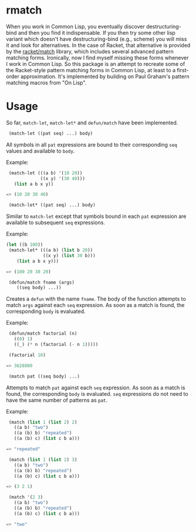 # rmatch

When you work in Common Lisp, you eventually discover
destructuring-bind and then you find it indispensable. If you then try
some other lisp variant which doesn't have destructuring-bind (e.g.,
scheme) you will miss it and look for alternatives. In the case of
Racket, that alternative is provided by the
[racket/match](https://docs.racket-lang.org/reference/match.html)
library, which includes several advanced pattern matching
forms. Ironically, now I find myself missing these forms whenever I
work in Common Lisp. So this package is an attempt to recreate some of
the Racket-style pattern matching forms in Common Lisp, at least to a
first-order approximation. It's implemented by building on Paul
Graham's pattern matching macros from "On Lisp".

# Usage

So far, `match-let`, `match-let*` and `defun/match` have been implemented.

~~~lisp
 (match-let ((pat seq) ...) body)
~~~

 All symbols in all `pat` expressions are bound to their corresponding `seq` values and available to `body`.

Example:

~~~lisp
 (match-let (((a b) '(10 20))
             ((x y) '(30 40)))
   (list a b x y))

=> (10 20 30 40)
~~~

~~~lisp
 (match-let* ((pat seq) ...) body)
~~~

Similar to `match-let` except that symbols bound in each `pat` expression are available to subsequent `seq` expressions.

Example:

~~~lisp
(let ((b 100))
 (match-let* (((a b) (list b 20))
              ((x y) (list 30 b)))
    (list a b x y)))

=> (100 20 30 20)
~~~

~~~lisp
 (defun/match fname (args)
    ((seq body) ...))
~~~

Creates a `defun` with the name `fname`. The body of the function
attempts to match `args` against each `seq` expression. As soon as a
match is found, the corresponding `body` is evaluated.

Example:

~~~lisp
 (defun/match factorial (n)
   ((0) 1)
   ((_) (* n (factorial (- n 1)))))

 (factorial 10)

=> 3628800
~~~

~~~lisp
 (match pat ((seq body) ...)
~~~

Attempts to match `pat` against each `seq` expression. As soon as a match
is found, the corresponding `body` is evaluated. `seq` expressions do not need
to have the same number of patterns as `pat`.

Example:

~~~lisp
 (match (list 1 (list 2) 2)
   ((a b) "two")
   ((a (b) b) "repeated")
   ((a (b) c) (list c b a)))

=> "repeated"

 (match (list 1 (list 2) 3)
   ((a b) "two")
   ((a (b) b) "repeated")
   ((a (b) c) (list c b a)))

=> (3 2 1)

 (match '(2 3)
   ((a b) "two")
   ((a (b) b) "repeated")
   ((a (b) c) (list c b a)))

=> "two"
~~~
